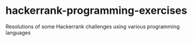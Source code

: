 # hackerrank-programming-exercises
Resolutions of some Hackerrank challenges using various programming languages
